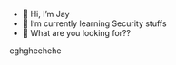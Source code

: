 - 👋 Hi, I’m Jay
- 🌱 I’m currently learning Security stuffs
- 👀 What are you looking for??

eghgheehehe
